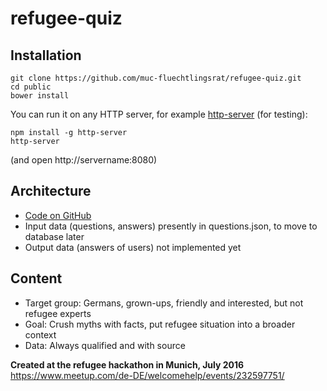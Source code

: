 # refugee-quiz

## Installation

```
git clone https://github.com/muc-fluechtlingsrat/refugee-quiz.git
cd public
bower install
```

You can run it on any HTTP server, for example [http-server](https://www.npmjs.com/package/http-server) (for testing):

```
npm install -g http-server
http-server
```

(and open http://servername:8080)

## Architecture

* [Code on GitHub](https://github.com/muc-fluechtlingsrat/refugee-quiz)
* Input data (questions, answers) presently in questions.json, to move to database later
* Output data (answers of users) not implemented yet

## Content

* Target group: Germans, grown-ups, friendly and interested, but not refugee experts
* Goal: Crush myths with facts, put refugee situation into a broader context
* Data: Always qualified and with source

**Created at the refugee hackathon in Munich, July 2016**  
https://www.meetup.com/de-DE/welcomehelp/events/232597751/

